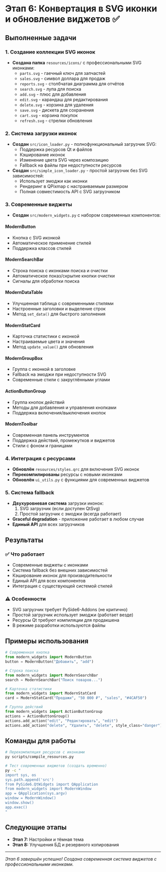 # Этап 6: Конвертация в SVG иконки и обновление виджетов ✅

## Выполненные задачи

### 1. Создание коллекции SVG иконок
- **Создана папка** `resources/icons/` с профессиональными SVG иконками:
  - `parts.svg` - гаечный ключ для запчастей
  - `sales.svg` - символ доллара для продаж  
  - `reports.svg` - столбчатая диаграмма для отчётов
  - `search.svg` - лупа для поиска
  - `add.svg` - плюс для добавления
  - `edit.svg` - карандаш для редактирования
  - `delete.svg` - корзина для удаления
  - `save.svg` - дискета для сохранения
  - `cart.svg` - корзина покупок
  - `refresh.svg` - стрелки обновления

### 2. Система загрузки иконок
- **Создан** `src/icon_loader.py` - полнофункциональный загрузчик SVG:
  - Поддержка ресурсов Qt и файлов
  - Кэширование иконок
  - Изменение цвета SVG через композицию
  - Fallback на файлы при недоступности ресурсов
- **Создан** `src/simple_icon_loader.py` - простой загрузчик без SVG зависимостей:
  - Использует эмоджи как иконки
  - Рендеринг в QPixmap с настраиваемым размером
  - Полная совместимость API с SVG загрузчиком

### 3. Современные виджеты
- **Создан** `src/modern_widgets.py` с набором современных компонентов:

#### ModernButton
- Кнопка с SVG иконкой
- Автоматическое применение стилей
- Поддержка классов стилей

#### ModernSearchBar  
- Строка поиска с иконками поиска и очистки
- Автоматическое показ/скрытие кнопки очистки
- Сигналы для обработки поиска

#### ModernDataTable
- Улучшенная таблица с современными стилями
- Настроенные заголовки и выделение строк
- Метод `set_data()` для быстрого заполнения

#### ModernStatCard
- Карточка статистики с иконкой
- Настраиваемые цвета и значения
- Метод `update_value()` для обновления

#### ModernGroupBox
- Группа с иконкой в заголовке
- Fallback на эмоджи при недоступности SVG
- Современные стили с закруглёнными углами

#### ActionButtonGroup
- Группа кнопок действий
- Методы для добавления и управления кнопками
- Поддержка включения/выключения кнопок

#### ModernToolbar
- Современная панель инструментов
- Поддержка действий, промежутков и виджетов
- Стили с фоном и границами

### 4. Интеграция с ресурсами
- **Обновлён** `resources/styles.qrc` для включения SVG иконок
- **Перекомпилированы** ресурсы с новыми иконками
- **Обновлён** `ui_utils.py` с функциями для современных виджетов

### 5. Система fallback
- **Двухуровневая система** загрузки иконок:
  1. SVG загрузчик (если доступен QtSvg)
  2. Простой загрузчик с эмоджи (всегда работает)
- **Graceful degradation** - приложение работает в любом случае
- **Единый API** для всех загрузчиков

## Результаты

### ✅ Что работает
- Современные виджеты с иконками
- Система fallback без внешних зависимостей
- Кэширование иконок для производительности
- Единый API для всех компонентов
- Интеграция с существующей системой стилей

### ⚠️ Особенности
- SVG загрузчик требует PySide6-Addons (не критично)
- Простой загрузчик использует эмоджи (работает везде)
- Ресурсы Qt требуют компиляции для продакшена
- В режиме разработки используются файлы

## Примеры использования

```python
# Современная кнопка
from modern_widgets import ModernButton
button = ModernButton("Добавить", "add")

# Строка поиска
from modern_widgets import ModernSearchBar  
search = ModernSearchBar("Поиск товаров...")

# Карточка статистики
from modern_widgets import ModernStatCard
card = ModernStatCard("Продажи", "50 000 ₽", "sales", "#4CAF50")

# Группа действий
from modern_widgets import ActionButtonGroup
actions = ActionButtonGroup()
actions.add_action("edit", "Редактировать", "edit")
actions.add_action("delete", "Удалить", "delete", style_class="danger")
```

## Команды для работы

```bash
# Перекомпиляция ресурсов с иконками
py scripts/compile_resources.py

# Тест современных виджетов (создать временно)
py -c "
import sys, os
sys.path.append('src')
from PySide6.QtWidgets import QApplication
from modern_widgets import ModernWindow
app = QApplication(sys.argv)
window = ModernWindow()
window.show()
app.exec()
"
```

## Следующие этапы
- **Этап 7:** Настройки и тёмная тема
- **Этап 8:** Улучшения БД и резервного копирования

---
*Этап 6 завершён успешно! Создана современная система виджетов с профессиональными иконками.* 